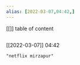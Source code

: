 ```yaml
---
alias: [2022-03-07,04:42,]
---
```

[[]]
table of content
```toc
```

[[2022-03-07]] 04:42

```query
"netflix mirzapur"
```